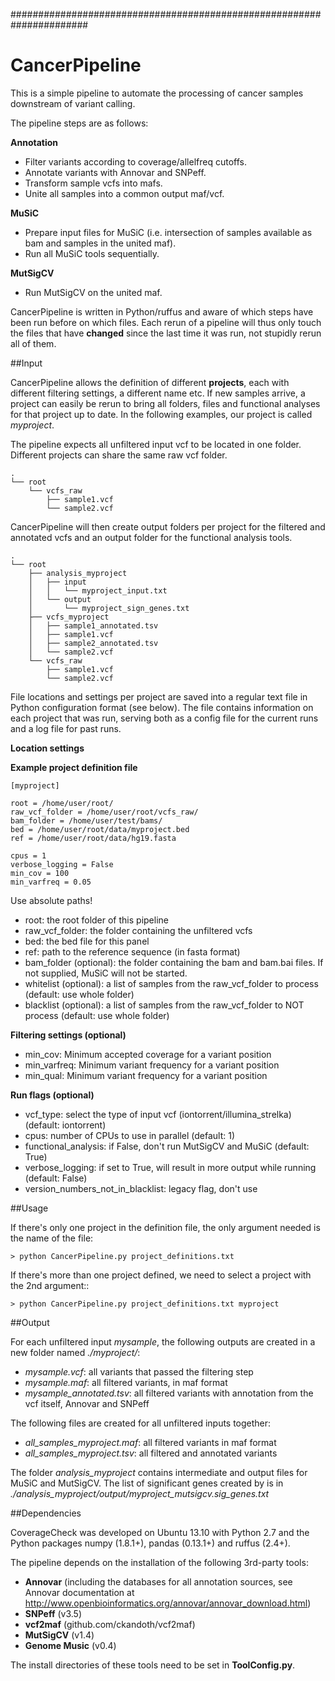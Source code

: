 ######################################################################
# CancerPipeline 

This is a simple pipeline to automate the processing of cancer samples downstream of variant calling. 

The pipeline steps are as follows:

**Annotation**

- Filter variants according to coverage/allelfreq cutoffs.
- Annotate variants with Annovar and SNPeff.
- Transform sample vcfs into mafs.
- Unite all samples into a common output maf/vcf.

**MuSiC**

- Prepare input files for MuSiC (i.e. intersection of samples available as bam and samples in the united maf).
- Run all MuSiC tools sequentially.

**MutSigCV**

- Run MutSigCV on the united maf.

CancerPipeline is written in Python/ruffus and aware of which steps have been run before on which files. Each rerun of a pipeline will thus only 
touch the files that have **changed** since the last time it was run, not stupidly rerun all of them.

##Input

CancerPipeline allows the definition of different **projects**, each with different filtering settings, a different name etc.
If new samples arrive, a project can easily be rerun to bring all folders, files and functional analyses for that project up to date.
In the following examples, our project is called *myproject*.

The pipeline expects all unfiltered input vcf to be located in one folder. Different projects can share the same raw vcf folder.

    .
    └── root
        └── vcfs_raw
            ├── sample1.vcf
            └── sample2.vcf

CancerPipeline will then create output folders per project for the filtered and annotated vcfs and an output folder for the functional analysis tools.

    .
    └── root
        ├── analysis_myproject
        │   ├── input
        │   │   └── myproject_input.txt
        │   └── output
        │       └── myproject_sign_genes.txt
        ├── vcfs_myproject
        │   ├── sample1_annotated.tsv
        │   ├── sample1.vcf
        │   ├── sample2_annotated.tsv
        │   └── sample2.vcf
        └── vcfs_raw
            ├── sample1.vcf
            └── sample2.vcf

File locations and settings per project are saved into a regular text file in Python configuration format (see below).
The file contains information on each project that was run, serving both as a config file for the current runs and a log file for past runs.

**Location settings**

**Example project definition file**

    [myproject]
    
    root = /home/user/root/
    raw_vcf_folder = /home/user/root/vcfs_raw/
    bam_folder = /home/user/test/bams/
    bed = /home/user/root/data/myproject.bed
    ref = /home/user/root/data/hg19.fasta

    cpus = 1
    verbose_logging = False 
    min_cov = 100
    min_varfreq = 0.05

Use absolute paths!

- root: the root folder of this pipeline 
- raw_vcf_folder: the folder containing the unfiltered vcfs
- bed: the bed file for this panel  
- ref: path to the reference sequence (in fasta format)
- bam_folder (optional): the folder containing the bam and bam.bai files. If not supplied, MuSiC will not be started.
- whitelist (optional): a list of samples from the raw_vcf_folder to process (default: use whole folder) 
- blacklist (optional): a list of samples from the raw_vcf_folder to NOT process (default: use whole folder) 

**Filtering settings (optional)**
- min_cov: Minimum accepted coverage for a variant position
- min_varfreq: Minimum variant frequency for a variant position
- min_qual: Minimum variant frequency for a variant position 

**Run flags (optional)**
- vcf_type: select the type of input vcf (iontorrent/illumina_strelka) (default: iontorrent)
- cpus: number of CPUs to use in parallel (default: 1)
- functional_analysis: if False, don't run MutSigCV and MuSiC (default: True)
- verbose_logging: if set to True, will result in more output while running (default: False)
- version_numbers_not_in_blacklist: legacy flag, don't use

##Usage

If there's only one project in the definition file, the only argument needed is the name of the file:

    > python CancerPipeline.py project_definitions.txt

If there's more than one project defined, we need to select a project with the 2nd argument::

    > python CancerPipeline.py project_definitions.txt myproject

##Output

For each unfiltered input *mysample*, the following outputs are created in a new folder named *./myproject/*:

- *mysample.vcf*: all variants that passed the filtering step
- *mysample.maf*: all filtered variants, in maf format
- *mysample_annotated.tsv*: all filtered variants with annotation from the vcf itself, Annovar and SNPeff

The following files are created for all unfiltered inputs together:

- *all_samples_myproject.maf*: all filtered variants in maf format 
- *all_samples_myproject.tsv*: all filtered and annotated variants

The folder *analysis_myproject* contains intermediate and output files for MuSiC and MutSigCV.
The list of significant genes created by is in *./analysis_myproject/output/myproject_mutsigcv.sig_genes.txt*

##Dependencies

CoverageCheck was developed on Ubuntu 13.10 with Python 2.7 and the Python packages numpy (1.8.1+), pandas (0.13.1+) and ruffus (2.4+). 

The pipeline depends on the installation of the following 3rd-party tools:

- **Annovar** (including the databases for all annotation sources, see Annovar documentation at http://www.openbioinformatics.org/annovar/annovar_download.html)
- **SNPeff** (v3.5)
- **vcf2maf** (github.com/ckandoth/vcf2maf)
- **MutSigCV** (v1.4)
- **Genome Music** (v0.4)

The install directories of these tools need to be set in **ToolConfig.py**.




